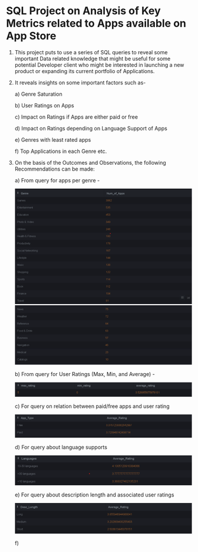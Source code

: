 # SQL Project on Analysis of Key Metrics related to Apps available on App Store

1) This project puts to use a series of SQL queries to reveal some important Data related knowledge that might be useful for some potential Developer client who might be interested in launching a new product or expanding its current portfolio of Applications.

2) It reveals insights on some important factors such as-

   a) Genre Saturation

   b) User Ratings on Apps

   c) Impact on Ratings if Apps are either paid or free

   d) Impact on Ratings depending on Language Support of Apps

   e) Genres with least rated apps

   f) Top Applications in each Genre etc.

3) On the basis of the Outcomes and Observations, the following Recommendations can be made:

   a) From query for apps per genre -

   ![Model](Query_Results/app_per_genre_1.png)
   ![Model](Query_Results/apps_per_genre_2.png)

   b) From query for User Ratings (Max, Min, and Average) -

   ![Model](Query_Results/total_ratings.png)

   c) For query on relation between paid/free apps and user rating

   ![Model](Query_Results/payment_type.png)

   d) For query about language supports

   ![Model](Query_Results/language_support_ratings.png)

   e) For query about description length and associated user ratings

   ![Model](Query_Results/descp_length_rating.png)

   f) 
